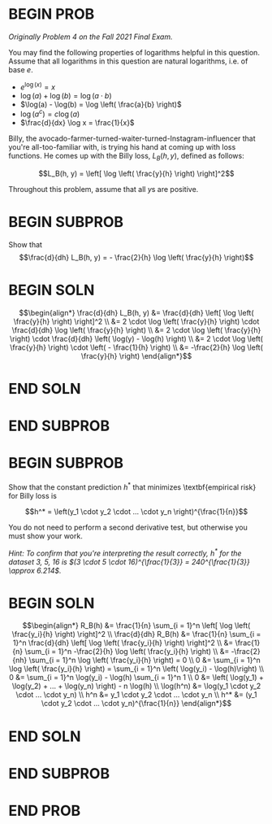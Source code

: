 # BEGIN PROB

<i>Originally Problem 4 on the Fall 2021 Final Exam.</i>

You may find the following properties of logarithms helpful in this question. Assume that all logarithms in this question are natural logarithms, i.e. of base $e$.

- $e^{\log(x)} = x$
- $\log(a) + \log(b) = \log(a \cdot b)$
- $\log(a) - \log(b) = \log \left( \frac{a}{b} \right)$
- $\log(a^c) = c \log (a)$
- $\frac{d}{dx} \log x = \frac{1}{x}$

Billy, the avocado-farmer-turned-waiter-turned-Instagram-influencer that you're all-too-familiar with, is trying his hand at coming up with loss functions. He comes up with the Billy loss, $L_B(h, y)$, defined as follows:

$$L_B(h, y) = \left[ \log \left( \frac{y}{h} \right) \right]^2$$

Throughout this problem, assume that all $y$s are positive.

# BEGIN SUBPROB

Show that $$\frac{d}{dh} L_B(h, y) = - \frac{2}{h} \log \left( \frac{y}{h} \right)$$

# BEGIN SOLN

$$\begin{align*}
    \frac{d}{dh} L_B(h, y) &= \frac{d}{dh} \left[ \log \left( \frac{y}{h} \right) \right]^2 \\
    &= 2 \cdot \log \left( \frac{y}{h} \right) \cdot \frac{d}{dh} \log \left( \frac{y}{h} \right) \\
    &= 2 \cdot \log \left( \frac{y}{h} \right) \cdot \frac{d}{dh} \left( \log(y) - \log(h) \right) \\
    &= 2 \cdot \log \left( \frac{y}{h} \right) \cdot \left( - \frac{1}{h} \right) \\
    &= -\frac{2}{h} \log \left( \frac{y}{h} \right)
\end{align*}$$

# END SOLN

# END SUBPROB

# BEGIN SUBPROB

Show that the constant prediction $h^*$ that minimizes \textbf{empirical risk} for Billy loss is

$$h^* = \left(y_1 \cdot y_2 \cdot ... \cdot y_n \right)^{\frac{1}{n}}$$

You do not need to perform a second derivative test, but otherwise you must show your work.

_Hint: To confirm that you're interpreting the result correctly, $h^*$ for the dataset 3, 5, 16 is $(3 \cdot 5 \cdot 16)^{\frac{1}{3}} = 240^{\frac{1}{3}} \approx 6.214$._

# BEGIN SOLN

$$\begin{align*}
    R_B(h) &= \frac{1}{n} \sum_{i = 1}^n \left[ \log \left( \frac{y_i}{h} \right) \right]^2 \\
\frac{d}{dh} R_B(h) &= \frac{1}{n} \sum_{i = 1}^n \frac{d}{dh} \left[ \log \left( \frac{y_i}{h} \right) \right]^2 \\
&= \frac{1}{n} \sum_{i = 1}^n -\frac{2}{h} \log \left( \frac{y_i}{h} \right) \\
&= -\frac{2}{nh} \sum_{i = 1}^n \log \left( \frac{y_i}{h} \right) = 0 \\
0 &= \sum_{i = 1}^n \log \left( \frac{y_i}{h} \right) = \sum_{i = 1}^n \left( \log(y_i) - \log(h)\right) \\
0 &= \sum_{i = 1}^n \log(y_i) - \log(h) \sum_{i = 1}^n 1 \\
0 &= \left( \log(y_1) + \log(y_2) + ... + \log(y_n) \right) - n \log(h) \\
\log(h^n) &= \log(y_1 \cdot y_2 \cdot ... \cdot y_n) \\
h^n &= y_1 \cdot y_2 \cdot ... \cdot y_n \\
h^* &= (y_1 \cdot y_2 \cdot ... \cdot y_n)^{\frac{1}{n}}
\end{align*}$$

# END SOLN

# END SUBPROB

# END PROB
